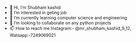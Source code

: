 - 👋 Hi, I’m Shubham kashid
- 👀 I’m interested in geting job
- 🌱 I’m currently learning computer science and engineering  
- 💞️ I’m looking to collaborate on any python projects
- 📫 How to reach me Instagram:- @mr_shubham_kashid_9_12, Watsapp:-7249069021 

<!---
Shubhamkashid/Shubhamkashid is a ✨ special ✨ repository because its `README.md` (this file) appears on your GitHub profile.
You can click the Preview link to take a look at your changes.
--->
